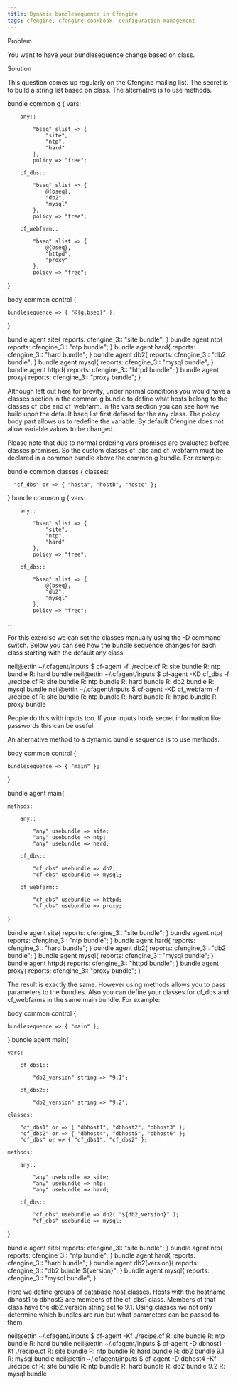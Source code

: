 ```yaml
---
title: Dynamic bundlesequence in Cfengine
tags: cfengine, cfengine cookbook, configuration management
---
```


Problem

You want to have your bundlesequence change based on class.

Solution

This question comes up regularly on the Cfengine mailing list. The secret is to build a string list based on class. The alternative is to use methods.

bundle common g {
    vars:

        any::

            "bseq" slist => {
                "site",
                "ntp",
                "hard"
            },
            policy => "free";

        cf_dbs::

            "bseq" slist => {
                @{bseq},
                "db2",
                "mysql"
            },
            policy => "free";

        cf_webfarm::

            "bseq" slist => {
                @{bseq},
                "httpd",
                "proxy"
            },
            policy => "free";
}

body common control {

    bundlesequence => { "@{g.bseq}" };

}

bundle agent site{
    reports:
        cfengine_3::
            "site bundle";
}
bundle agent ntp{
    reports:
        cfengine_3::
            "ntp bundle";
}
bundle agent hard{
    reports:
        cfengine_3::
            "hard bundle";
}
bundle agent db2{
    reports:
        cfengine_3::
            "db2 bundle";
}
bundle agent mysql{
    reports:
        cfengine_3::
            "mysql bundle";
}
bundle agent httpd{
        reports:
            cfengine_3::
                "httpd bundle";
}
bundle agent proxy{
        reports:
            cfengine_3::
                "proxy bundle";
}

Although left out here for brevity, under normal conditions you would have a classes section in the common g bundle to define what hosts belong to the classes cf_dbs and cf_webfarm. In the vars section you can see how we build upon the default bseq list first defined for the any class. The policy body part allows us to redefine the variable. By default Cfengine does not allow variable values to be changed.

Please note that due to normal ordering vars promises are evaluated before classes promises. So the custom classes cf_dbs and cf_webfarm must be declared in a common bundle above the common g bundle. For example:


bundle common classes {
   classes:

      "cf_dbs" or => { "hosta", "hostb", "hostc" };

}
bundle common g {
    vars:

        any::

            "bseq" slist => {
                "site",
                "ntp",
                "hard"
            },
            policy => "free";

        cf_dbs::

            "bseq" slist => {
                @{bseq},
                "db2",
                "mysql"
            },
            policy => "free";
..

For this exercise we can set the classes manually using the -D command switch. Below you can see how the bundle sequence changes for each class starting with the default any class.


neil@ettin ~/.cfagent/inputs $ cf-agent -f ./recipe.cf
R: site bundle
R: ntp bundle
R: hard bundle
neil@ettin ~/.cfagent/inputs $ cf-agent -KD cf_dbs -f ./recipe.cf
R: site bundle
R: ntp bundle
R: hard bundle
R: db2 bundle
R: mysql bundle
neil@ettin ~/.cfagent/inputs $ cf-agent -KD cf_webfarm -f ./recipe.cf
R: site bundle
R: ntp bundle
R: hard bundle
R: httpd bundle
R: proxy bundle

People do this with inputs too. If your inputs holds secret information like passwords this can be useful.

An alternative method to a dynamic bundle sequence is to use methods.


body common control {

    bundlesequence => { "main" };

}

bundle agent main{

    methods:

        any::

            "any" usebundle => site;
            "any" usebundle => ntp;
            "any" usebundle => hard;

        cf_dbs::

            "cf_dbs" usebundle => db2;
            "cf_dbs" usebundle => mysql;

        cf_webfarm::

            "cf_dbs" usebundle => httpd;
            "cf_dbs" usebundle => proxy;
}

bundle agent site{
    reports:
        cfengine_3::
            "site bundle";
}
bundle agent ntp{
    reports:
        cfengine_3::
            "ntp bundle";
}
bundle agent hard{
    reports:
        cfengine_3::
            "hard bundle";
}
bundle agent db2{
    reports:
        cfengine_3::
            "db2 bundle";
}
bundle agent mysql{
    reports:
        cfengine_3::
            "mysql bundle";
}
bundle agent httpd{
        reports:
            cfengine_3::
                "httpd bundle";
}
bundle agent proxy{
        reports:
            cfengine_3::
                "proxy bundle";
}

The result is exactly the same. However using methods allows you to pass parameters to the bundles. Also you can define your classes for cf_dbs and cf_webfarms in the same main bundle. For example:


body common control {

    bundlesequence => { "main" };

}
bundle agent main{

    vars:

        cf_dbs1::
            
            "db2_version" string => "9.1";

        cf_dbs2::
            
            "db2_version" string => "9.2";
            
    classes:

        "cf_dbs1" or => { "dbhost1", "dbhost2", "dbhost3" };
        "cf_dbs2" or => { "dbhost4", "dbhost5", "dbhost6" };
        "cf_dbs" or => { "cf_dbs1", "cf_dbs2" };

    methods:

        any::

            "any" usebundle => site;
            "any" usebundle => ntp;
            "any" usebundle => hard;

        cf_dbs::

            "cf_dbs" usebundle => db2( "${db2_version}" );
            "cf_dbs" usebundle => mysql;

}

bundle agent site{
    reports:
        cfengine_3::
            "site bundle";
}
bundle agent ntp{
    reports:
        cfengine_3::
            "ntp bundle";
}
bundle agent hard{
    reports:
        cfengine_3::
            "hard bundle";
}
bundle agent db2(version){
    reports:
        cfengine_3::
            "db2 bundle ${version}";
}
bundle agent mysql{
    reports:
        cfengine_3::
            "mysql bundle";
}

Here we define groups of database host classes. Hosts with the hostname dbhost1 to dbhost3 are members of the cf_dbs1 class. Members of that class have the db2_version string set to 9.1. Using classes we not only determine which bundles are run but what parameters can be passed to them.


neil@ettin ~/.cfagent/inputs $ cf-agent -Kf ./recipe.cf
R: site bundle
R: ntp bundle
R: hard bundle
neil@ettin ~/.cfagent/inputs $ cf-agent -D dbhost1 -Kf ./recipe.cf
R: site bundle
R: ntp bundle
R: hard bundle
R: db2 bundle 9.1
R: mysql bundle
neil@ettin ~/.cfagent/inputs $ cf-agent -D dbhost4 -Kf ./recipe.cf
R: site bundle
R: ntp bundle
R: hard bundle
R: db2 bundle 9.2
R: mysql bundle


